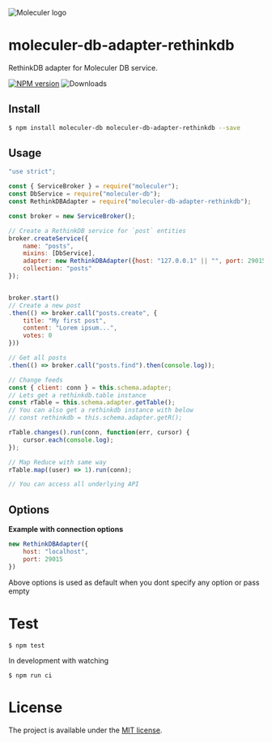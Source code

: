 ![Moleculer logo](http://moleculer.services/images/banner.png)

# moleculer-db-adapter-rethinkdb  
RethinkDB adapter for Moleculer DB service.  

[![NPM version](https://img.shields.io/npm/v/moleculer-db-adapter-rethinkdb.svg)](https://www.npmjs.com/package/moleculer-db-adapter-rethinkdb)
![Downloads](https://img.shields.io/npm/dt/moleculer-db-adapter-rethinkdb.svg?colorB=green)

## Install

```bash
$ npm install moleculer-db moleculer-db-adapter-rethinkdb --save
```

## Usage

```js
"use strict";

const { ServiceBroker } = require("moleculer");
const DbService = require("moleculer-db");
const RethinkDBAdapter = require("moleculer-db-adapter-rethinkdb");

const broker = new ServiceBroker();

// Create a RethinkDB service for `post` entities
broker.createService({
    name: "posts",
    mixins: [DbService],
    adapter: new RethinkDBAdapter({host: "127.0.0.1" || "", port: 29015}),
    collection: "posts"
});


broker.start()
// Create a new post
.then(() => broker.call("posts.create", {
    title: "My first post",
    content: "Lorem ipsum...",
    votes: 0
}))

// Get all posts
.then(() => broker.call("posts.find").then(console.log));

// Change feeds
const { client: conn } = this.schema.adapter;
// Lets get a rethinkdb.table instance
const rTable = this.schema.adapter.getTable();
// You can also get a rethinkdb instance with below
// const rethinkdb = this.schema.adapter.getR();

rTable.changes().run(conn, function(err, cursor) {
    cursor.each(console.log);
});

// Map Reduce with same way
rTable.map((user) => 1).run(conn);

// You can access all underlying API
```

## Options

**Example with connection options**
```js
new RethinkDBAdapter({
    host: "localhost",
    port: 29015
})
```
Above options is used as default when you dont specify any option or pass empty

# Test
```
$ npm test
```

In development with watching

```
$ npm run ci
```

# License
The project is available under the [MIT license](https://tldrlegal.com/license/mit-license).
